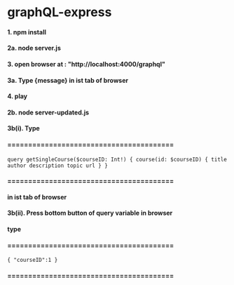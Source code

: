 # graphQL-express

#### 1. npm install

#### 2a. node server.js

#### 3. open browser at : "http://localhost:4000/graphql"

#### 3a. Type {message} in ist tab of browser

#### 4. play

#### 2b. node server-updated.js

#### 3b(i). Type

#### ========================================

`query getSingleCourse($courseID: Int!) { course(id: $courseID) { title author description topic url } }`

#### ========================================

#### in ist tab of browser

#### 3b(ii). Press bottom button of query variable in browser

#### type

#### ========================================

`{ "courseID":1 }`

#### ========================================
